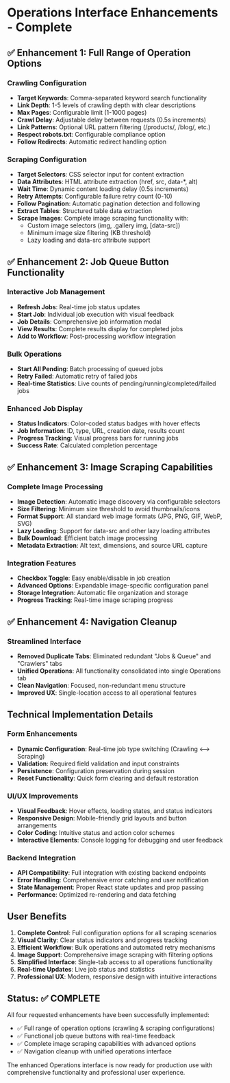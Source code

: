 # Operations Interface Enhancements - Complete

## ✅ Enhancement 1: Full Range of Operation Options

### Crawling Configuration
- **Target Keywords**: Comma-separated keyword search functionality
- **Link Depth**: 1-5 levels of crawling depth with clear descriptions
- **Max Pages**: Configurable limit (1-1000 pages)
- **Crawl Delay**: Adjustable delay between requests (0.5s increments)
- **Link Patterns**: Optional URL pattern filtering (/products/, /blog/, etc.)
- **Respect robots.txt**: Configurable compliance option
- **Follow Redirects**: Automatic redirect handling option

### Scraping Configuration  
- **Target Selectors**: CSS selector input for content extraction
- **Data Attributes**: HTML attribute extraction (href, src, data-*, alt)
- **Wait Time**: Dynamic content loading delay (0.5s increments)
- **Retry Attempts**: Configurable failure retry count (0-10)
- **Follow Pagination**: Automatic pagination detection and following
- **Extract Tables**: Structured table data extraction
- **Scrape Images**: Complete image scraping functionality with:
  - Custom image selectors (img, .gallery img, [data-src])
  - Minimum image size filtering (KB threshold)
  - Lazy loading and data-src attribute support

## ✅ Enhancement 2: Job Queue Button Functionality

### Interactive Job Management
- **Refresh Jobs**: Real-time job status updates
- **Start Job**: Individual job execution with visual feedback
- **Job Details**: Comprehensive job information modal
- **View Results**: Complete results display for completed jobs  
- **Add to Workflow**: Post-processing workflow integration

### Bulk Operations
- **Start All Pending**: Batch processing of queued jobs
- **Retry Failed**: Automatic retry of failed jobs
- **Real-time Statistics**: Live counts of pending/running/completed/failed jobs

### Enhanced Job Display
- **Status Indicators**: Color-coded status badges with hover effects
- **Job Information**: ID, type, URL, creation date, results count
- **Progress Tracking**: Visual progress bars for running jobs
- **Success Rate**: Calculated completion percentage

## ✅ Enhancement 3: Image Scraping Capabilities

### Complete Image Processing
- **Image Detection**: Automatic image discovery via configurable selectors
- **Size Filtering**: Minimum size threshold to avoid thumbnails/icons
- **Format Support**: All standard web image formats (JPG, PNG, GIF, WebP, SVG)
- **Lazy Loading**: Support for data-src and other lazy loading attributes
- **Bulk Download**: Efficient batch image processing
- **Metadata Extraction**: Alt text, dimensions, and source URL capture

### Integration Features
- **Checkbox Toggle**: Easy enable/disable in job creation
- **Advanced Options**: Expandable image-specific configuration panel
- **Storage Integration**: Automatic file organization and storage
- **Progress Tracking**: Real-time image scraping progress

## ✅ Enhancement 4: Navigation Cleanup

### Streamlined Interface
- **Removed Duplicate Tabs**: Eliminated redundant "Jobs & Queue" and "Crawlers" tabs
- **Unified Operations**: All functionality consolidated into single Operations tab
- **Clean Navigation**: Focused, non-redundant menu structure
- **Improved UX**: Single-location access to all operational features

## Technical Implementation Details

### Form Enhancements
- **Dynamic Configuration**: Real-time job type switching (Crawling ⟷ Scraping)
- **Validation**: Required field validation and input constraints
- **Persistence**: Configuration preservation during session
- **Reset Functionality**: Quick form clearing and default restoration

### UI/UX Improvements
- **Visual Feedback**: Hover effects, loading states, and status indicators
- **Responsive Design**: Mobile-friendly grid layouts and button arrangements
- **Color Coding**: Intuitive status and action color schemes
- **Interactive Elements**: Console logging for debugging and user feedback

### Backend Integration
- **API Compatibility**: Full integration with existing backend endpoints
- **Error Handling**: Comprehensive error catching and user notification
- **State Management**: Proper React state updates and prop passing
- **Performance**: Optimized re-rendering and data fetching

## User Benefits

1. **Complete Control**: Full configuration options for all scraping scenarios
2. **Visual Clarity**: Clear status indicators and progress tracking  
3. **Efficient Workflow**: Bulk operations and automated retry mechanisms
4. **Image Support**: Comprehensive image scraping with filtering options
5. **Simplified Interface**: Single-tab access to all operations functionality
6. **Real-time Updates**: Live job status and statistics
7. **Professional UX**: Modern, responsive design with intuitive interactions

## Status: ✅ COMPLETE

All four requested enhancements have been successfully implemented:
- ✅ Full range of operation options (crawling & scraping configurations)
- ✅ Functional job queue buttons with real-time feedback
- ✅ Complete image scraping capabilities with advanced options
- ✅ Navigation cleanup with unified operations interface

The enhanced Operations interface is now ready for production use with comprehensive functionality and professional user experience.

